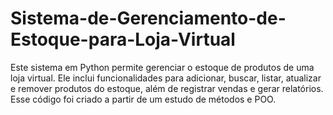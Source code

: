 # Sistema-de-Gerenciamento-de-Estoque-para-Loja-Virtual
Este sistema em Python permite gerenciar o estoque de produtos de uma loja virtual. Ele inclui funcionalidades para adicionar, buscar, listar, atualizar e remover produtos do estoque, além de registrar vendas e gerar relatórios. Esse código foi criado a partir de um estudo de métodos e POO.

